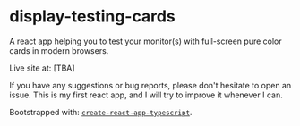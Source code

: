 # display-testing-cards

A react app helping you to test your monitor(s) with full-screen pure color cards in modern browsers.

Live site at: [TBA]

If you have any suggestions or bug reports, please don't hesitate to open an issue. This is my first react app, and I will try to improve it whenever I can.

Bootstrapped with: [`create-react-app-typescript`](https://github.com/wmonk/create-react-app-typescript).